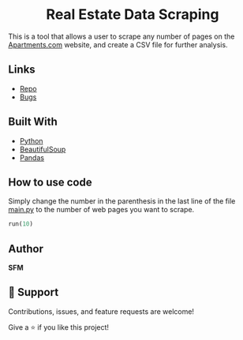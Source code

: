 <h1 align="center">Real Estate Data Scraping</h1>

This is a tool that allows a user to scrape any number of pages on the [Apartments.com](http://apartments.com/) website, and create a CSV file for further analysis.

## Links

- [Repo](https://github.com/sfmanso/real-estate-data-scraping "Real Estate Data Scraping")
- [Bugs](https://github.com/sfmanso/real-estate-data-scraping/issues "Issues Page")

## Built With

- [Python](https://github.com/topics/python)
- [BeautifulSoup](https://www.crummy.com/software/BeautifulSoup/bs4/doc/)
- [Pandas](https://github.com/pandas-dev/pandas)

## How to use code

Simply change the number in the parenthesis in the last line of the file [main.py](https://github.com/sfmanso/real-estate-data-scraping/blob/main/main.py) to the number of web pages you want to scrape.
```python
run(10)
``` 

## Author

**SFM**

## 🤝 Support

Contributions, issues, and feature requests are welcome!

Give a ⭐️ if you like this project!
